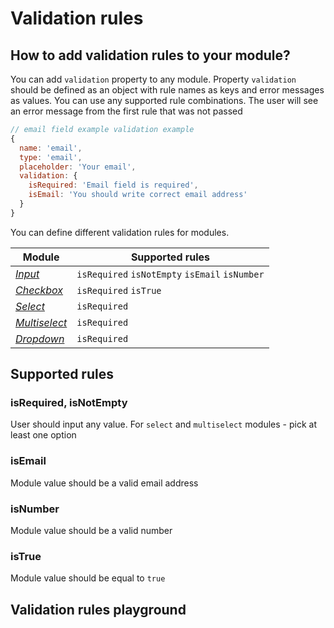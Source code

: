 # Validation rules

## How to add validation rules to your module?

 You can add `validation` property to any module. Property `validation` should be defined as an object with rule names as keys and error messages as values. You can use any supported rule combinations. The user will see an error message from the first rule that was not passed

```jsx
// email field example validation example
{
  name: 'email',
  type: 'email',
  placeholder: 'Your email',
  validation: {
    isRequired: 'Email field is required',
    isEmail: 'You should write correct email address'
  }
}
```

You can define different validation rules for modules.

| Module      | Supported rules         |
| ----------- |------------------------ |
| *[Input](http://localhost:6006/?selectedKind=Form%20Builder%2FModules&selectedStory=Input)*        | `isRequired` `isNotEmpty` `isEmail` `isNumber` |
| *[Checkbox](https://gemsorg.github.io/gems-components/?selectedKind=Form%20Builder%2FModules&selectedStory=Checkbox)*     | `isRequired` `isTrue`   |
| *[Select](https://gemsorg.github.io/gems-components/?selectedKind=Form%20Builder%2FModules&selectedStory=Select)*       | `isRequired`            |
| *[Multiselect](https://gemsorg.github.io/gems-components/?selectedKind=Form%20Builder%2FModules&selectedStory=Multiselect)*  | `isRequired`            |
| *[Dropdown](https://gemsorg.github.io/gems-components/?selectedKind=Form%20Builder%2FModules&selectedStory=Dropdown)*  | `isRequired`            |


## Supported rules

### isRequired, isNotEmpty

User should input any value.  For `select` and `multiselect` modules - pick at least one option

### isEmail
Module value should be a valid email address

### isNumber
Module value should be a valid number

### isTrue
Module value should be equal to `true`


## Validation rules playground
